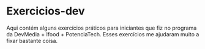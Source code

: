 # Exercicios-dev

Aqui contém alguns exercícios práticos para iniciantes que fiz no programa da DevMedia + Ifood + PotenciaTech. Esses exercícios me ajudaram muito a fixar bastante coisa.
 
